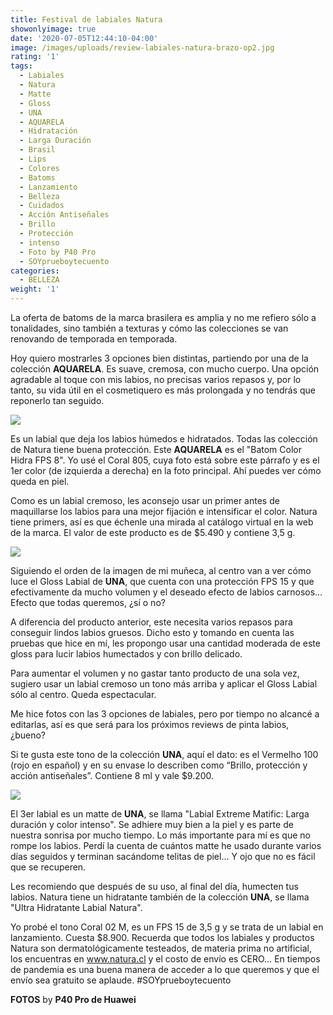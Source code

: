 ```yaml
---
title: Festival de labiales Natura
showonlyimage: true
date: '2020-07-05T12:44:10-04:00'
image: /images/uploads/review-labiales-natura-brazo-op2.jpg
rating: '1'
tags:
  - Labiales
  - Natura
  - Matte
  - Gloss
  - UNA
  - AQUARELA
  - Hidratación
  - Larga Duración
  - Brasil
  - Lips
  - Colores
  - Batoms
  - Lanzamiento
  - Belleza
  - Cuidados
  - Acción Antiseñales
  - Brillo
  - Protección
  - intenso
  - Foto by P40 Pro
  - SOYprueboytecuento
categories:
  - BELLEZA
weight: '1'
---
```

La oferta de batoms de la marca brasilera es amplia y no me refiero sólo a tonalidades, sino también a texturas y cómo las colecciones se van renovando de temporada en temporada. 

<!--more-->

Hoy quiero mostrarles 3 opciones bien distintas, partiendo por una de la colección **AQUARELA**. Es suave, cremosa, con mucho cuerpo. Una opción agradable al toque con mis labios, no precisas varios repasos y, por lo tanto, su vida útil en el cosmetiquero es más prolongada y no tendrás que reponerlo tan seguido. 

![](/images/uploads/review-labiales-natura-aquarela.jpg)

Es un labial que deja los labios húmedos e hidratados. Todas las colección de Natura tiene buena protección. Este **AQUARELA** es el "Batom Color Hidra FPS 8". Yo usé el Coral 805, cuya foto está sobre este párrafo y es el 1er color (de izquierda a derecha) en la foto principal. Ahí puedes ver cómo queda en piel. 

Como es un labial cremoso, les aconsejo usar un primer antes de maquillarse los labios para una mejor fijación e intensificar el color. Natura tiene primers, así es que échenle una mirada al catálogo virtual en la web de la marca. El valor de este producto es de $5.490 y contiene 3,5 g. 

![](/images/uploads/review-labiales-natura-glossok.jpg)

Siguiendo el orden de la imagen de mi muñeca, al centro van a ver cómo luce el Gloss Labial de **UNA**, que cuenta con una protección FPS 15 y que efectivamente da mucho volumen y el deseado efecto de labios carnosos… Efecto que todas queremos, ¿sí o no? 

A diferencia del producto anterior, este necesita varios repasos para conseguir lindos labios gruesos. Dicho esto y tomando en cuenta las pruebas que hice en mí, les propongo usar una cantidad moderada de este gloss para lucir labios humectados y con brillo delicado. 

Para aumentar el volumen y no gastar tanto producto de una sola vez, sugiero usar un labial cremoso un tono más arriba y aplicar el Gloss Labial sólo al centro. Queda espectacular. 

Me hice fotos con las 3 opciones de labiales, pero por tiempo no alcancé a editarlas, así es que será para los próximos reviews de pinta labios, ¿bueno? 

Si te gusta este tono de la colección **UNA**, aquí el dato: es el Vermelho 100 (rojo en español) y en su envase lo describen como “Brillo, protección y acción antiseñales”. Contiene 8 ml y vale $9.200. 

![](/images/uploads/review-labiales-natura-barraok.jpg)

El 3er labial es un matte de **UNA**, se llama "Labial Extreme Matific: Larga duración y color intenso". Se adhiere muy bien a la piel y es parte de nuestra sonrisa por mucho tiempo. Lo más importante para mí es que no rompe los labios. Perdí la cuenta de cuántos matte he usado durante varios días seguidos y terminan sacándome telitas de piel… Y ojo que no es fácil que se recuperen. 

Les recomiendo que después de su uso, al final del día, humecten tus labios. Natura tiene un hidratante también de la colección **UNA**, se llama "Ultra Hidratante Labial Natura". 

Yo probé el tono Coral 02 M, es un FPS 15 de 3,5 g y se trata de un labial en lanzamiento. Cuesta $8.900. Recuerda que todos los labiales y productos Natura son dermatológicamente testeados, de materia prima no artificial, los encuentras en www.natura.cl y el costo de envío es CERO… En tiempos de pandemia es una buena manera de acceder a lo que queremos y que el envío sea gratuito se aplaude. #SOYprueboytecuento 

**FOTOS** by **P40 Pro de Huawei**
